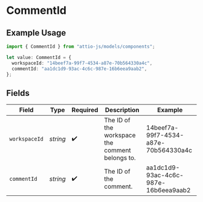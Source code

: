 # CommentId

## Example Usage

```typescript
import { CommentId } from "attio-js/models/components";

let value: CommentId = {
  workspaceId: "14beef7a-99f7-4534-a87e-70b564330a4c",
  commentId: "aa1dc1d9-93ac-4c6c-987e-16b6eea9aab2",
};
```

## Fields

| Field                                           | Type                                            | Required                                        | Description                                     | Example                                         |
| ----------------------------------------------- | ----------------------------------------------- | ----------------------------------------------- | ----------------------------------------------- | ----------------------------------------------- |
| `workspaceId`                                   | *string*                                        | :heavy_check_mark:                              | The ID of the workspace the comment belongs to. | 14beef7a-99f7-4534-a87e-70b564330a4c            |
| `commentId`                                     | *string*                                        | :heavy_check_mark:                              | The ID of the comment.                          | aa1dc1d9-93ac-4c6c-987e-16b6eea9aab2            |